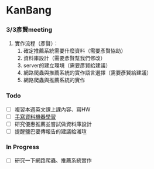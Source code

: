 # KanBang

### 3/3彥賢meeting
1. 實作流程（彥賢）：
   1. 確定推薦系統需要什麼資料（需要彥賢協助）
   2. 資料庫設計（需要彥賢幫我們修改）
   3. server的建立環境（需要彥賢給建議）
   4. 網路爬蟲與推薦系統的實作語言選擇（需要彥賢給建議）
   5. 網路爬蟲與推薦系統的實作


### Todo
+ [ ] 複習本週英文課上課內容、寫HW
+ [ ] [手寫資料機器學習](https://github.com/AI-FREE-Team/Traditional-Chinese-Handwriting-Dataset)
+ [ ] 研究優惠推薦並嘗試做資料庫設計
+ [ ] 提醒鹽巴要傳報告的建議給濰瑄

### In Progress
+ [ ] 研究一下網路爬蟲、推薦系統實作